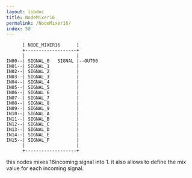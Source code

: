 ```yaml
---
layout: libdoc
title: NodeMixer16
permalink: /NodeMixer16/
index: 50
---
```


          [ NODE_MIXER16      ]       
          +-------------------+       
          |                   |       
    IN00--| SIGNAL_0   SIGNAL |--OUT00
    IN01--| SIGNAL_1          |       
    IN02--| SIGNAL_2          |       
    IN03--| SIGNAL_3          |       
    IN04--| SIGNAL_4          |       
    IN05--| SIGNAL_5          |       
    IN06--| SIGNAL_6          |       
    IN07--| SIGNAL_7          |       
    IN08--| SIGNAL_8          |       
    IN09--| SIGNAL_9          |       
    IN10--| SIGNAL_A          |       
    IN11--| SIGNAL_B          |       
    IN12--| SIGNAL_C          |       
    IN13--| SIGNAL_D          |       
    IN14--| SIGNAL_E          |       
    IN15--| SIGNAL_F          |       
          |                   |       
          +-------------------+       

this nodes mixes 16incoming signal into 1. it also allows to define the mix value for each incoming signal.


